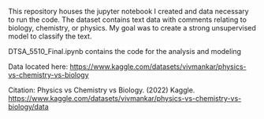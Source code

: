 This repository houses the jupyter notebook I created and data necessary to run the code. The dataset contains text data with comments relating to biology, chemistry, or physics. My goal was to create a strong unsupervised model to classify the text.

DTSA_5510_Final.ipynb contains the code for the analysis and modeling

Data located here: https://www.kaggle.com/datasets/vivmankar/physics-vs-chemistry-vs-biology

Citation: Physics vs Chemistry vs Biology. (2022) Kaggle. https://www.kaggle.com/datasets/vivmankar/physics-vs-chemistry-vs-biology/data
